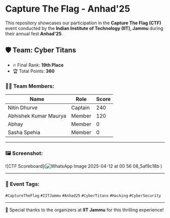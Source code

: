 # Capture The Flag - Anhad'25

This repository showcases our participation in the **Capture The Flag (CTF)** event conducted by the **Indian Institute of Technology (IIT), Jammu** during their annual fest **Anhad'25**.

## 🛡️ Team: Cyber Titans
- 🔥 Final Rank: **19th Place**
- 🏆 Total Points: **360**

### 🧑‍💻 Team Members:
| Name                     | Role      | Score |
|--------------------------|-----------|-------|
| Nitin Dhurve             | Captain   | 240   |
| Abhishek Kumar Maurya    | Member    | 120   |
| Abhay                    | Member    | 0     |
| Sasha Spehia             | Member    | 0     |

---

### 🖼️ Screenshot:
![CTF Scoreboard](![WhatsApp Image 2025-04-12 at 00 56 08_5af9c18b](https://github.com/user-attachments/assets/b7e360e1-8fbb-427c-a0cc-aba8a9c90fa9)
)

---

### 📍 Event Tags:
`#CaptureTheFlag` `#IITJammu` `#Anhad25` `#CyberTitans` `#Hacking` `#CyberSecurity`

---

🎯 Special thanks to the organizers at **IIT Jammu** for this thrilling experience!

